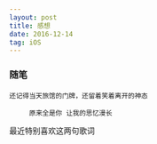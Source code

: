 ```yaml
---
layout: post
title: 感想
date: 2016-12-14 
tag: iOS
---
```


### 随笔

``` 还记得当天旅馆的门牌，还留着笑着离开的神态 ``` 

```  临行离别，才顿感哀伤的漂亮
     原来全是你 让我的思忆漫长
``` 
<p>最近特别喜欢这两句歌词
